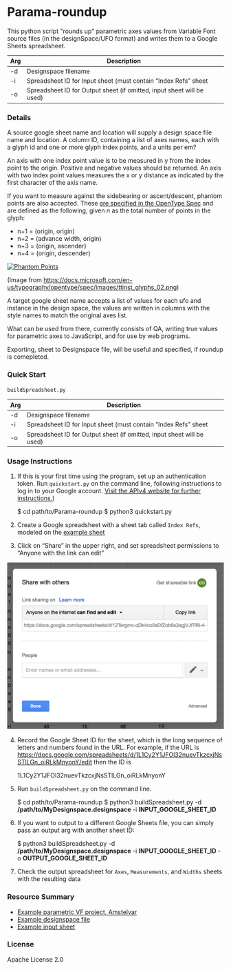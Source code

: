 # Parama-roundup

This python script "rounds up" parametric axes values from Variable Font source files (in the designSpace/UFO format) and writes them to a Google Sheets spreadsheet.

| Arg | Description                                                            |
|-----|------------------------------------------------------------------------|
| -d  | Designspace filename                                                   |
| -i  | Spreadsheet ID for Input sheet (must contain “Index Refs” sheet        |
| -o  | Spreadsheet ID for Output sheet (if omitted, input sheet will be used) |

### Details

A source google sheet name and location will supply a design space file name and location. A column ID, containing a list of axes names, each with a glyph id and one or more glyph index points, and a units per em?

An axis with one index point value is to be measured in y from the index point to the origin. Positive and negative values should be returned.
An axis with two index point values measures the x or y distance as indicated by the first character of the axis name.

If you want to measure against the sidebearing or ascent/descent, phantom points are also accepted. These [are specified in the OpenType Spec](https://docs.microsoft.com/en-us/typography/opentype/spec/tt_instructing_glyphs#phantoms) and are defined as the following, given _n_ as the total number of points in the glyph:

* n+1 = (origin, origin)
* n+2 = (advance width, origin)
* n+3 = (origin, ascender)
* n+4 = (origin, descender)

[![Phantom Points](https://docs.microsoft.com/en-us/typography/opentype/spec/images/ttinst_glyphs_02.png)](https://docs.microsoft.com/en-us/typography/opentype/spec/tt_instructing_glyphs#phantoms)

(Image from <https://docs.microsoft.com/en-us/typography/opentype/spec/images/ttinst_glyphs_02.png>)

A target google sheet name accepts a list of values for each ufo and instance in the design space, the values are written in columns with the style names to match the original axes list.

What can be used from there, currently consists of QA, writing true values for parametric axes to JavaScript, and for use by web programs.

Exporting, sheet to Designspace file, will be useful and specified, if roundup is comepleted.

### Quick Start

`buildSpreadsheet.py`

| Arg | Description                                                            |
|-----|------------------------------------------------------------------------|
| -d  | Designspace filename                                                   |
| -i  | Spreadsheet ID for Input sheet (must contain “Index Refs” sheet        |
| -o  | Spreadsheet ID for Output sheet (if omitted, input sheet will be used) |

### Usage Instructions

1. If this is your first time using the program, set up an authentication token. Run `quickstart.py` on the command line, following instructions to log in to your Google account. [Visit the APIv4 website for further instructions.](https://developers.google.com/sheets/api/quickstart/python))

    $ cd path/to/Parama-roundup
    $ python3 quickstart.py

2. Create a Google spreadsheet with a sheet tab called `Index Refs`, modeled on the [example sheet](https://docs.google.com/spreadsheets/d/1L1Cy2Y1JFOl32nuevTkzcxjNsSTlLGn_oiRLkMnyonY)

3. Click on “Share” in the upper right, and set spreadsheet permissions to “Anyone with the link can edit”

![Sharing settings](assets/sharing.png)

4. Record the Google Sheet ID for the sheet, which is the long sequence of letters and numbers found in the URL. For example, if the URL is <https://docs.google.com/spreadsheets/d/1L1Cy2Y1JFOl32nuevTkzcxjNsSTlLGn_oiRLkMnyonY/edit> then the ID is

    1L1Cy2Y1JFOl32nuevTkzcxjNsSTlLGn_oiRLkMnyonY

5. Run `buildSpreadsheet.py` on the command line.

    $ cd path/to/Parama-roundup
    $ python3 buildSpreadsheet.py -d **/path/to/MyDesignspace.designspace** -i **INPUT_GOOGLE_SHEET_ID**

6. If you want to output to a different Google Sheets file, you can simply pass an output arg with another sheet ID:

    $ python3 buildSpreadsheet.py -d **/path/to/MyDesignspace.designspace** -i **INPUT_GOOGLE_SHEET_ID** -o **OUTPUT_GOOGLE_SHEET_ID**

7. Check the output spreadsheet for `Axes`, `Measurements`, and `Widths` sheets with the resulting data

### Resource Summary

* [Example parametric VF project, Amstelvar](https://github.com/typenetwork/amstelvar/) 
* [Example designspace file](https://github.com/TypeNetwork/Amstelvar/blob/master/sources/Amstelvar-NewCharset/Amstelvar-Roman-010.designspace)
* [Example input sheet](https://docs.google.com/spreadsheets/d/1L1Cy2Y1JFOl32nuevTkzcxjNsSTlLGn_oiRLkMnyonY)

### License

Apache License 2.0
